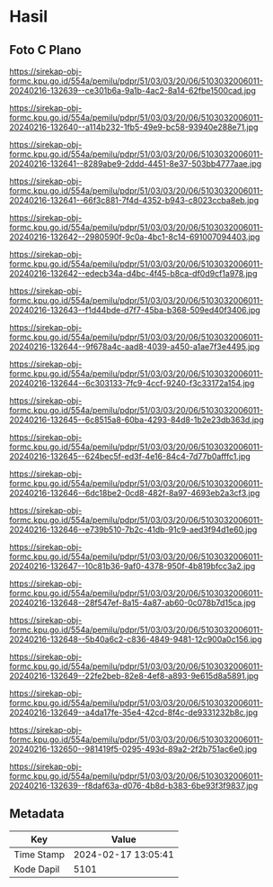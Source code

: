 # Hasil

## Foto C Plano

https://sirekap-obj-formc.kpu.go.id/554a/pemilu/pdpr/51/03/03/20/06/5103032006011-20240216-132639--ce301b6a-9a1b-4ac2-8a14-62fbe1500cad.jpg

https://sirekap-obj-formc.kpu.go.id/554a/pemilu/pdpr/51/03/03/20/06/5103032006011-20240216-132640--a114b232-1fb5-49e9-bc58-93940e288e71.jpg

https://sirekap-obj-formc.kpu.go.id/554a/pemilu/pdpr/51/03/03/20/06/5103032006011-20240216-132641--8289abe9-2ddd-4451-8e37-503bb4777aae.jpg

https://sirekap-obj-formc.kpu.go.id/554a/pemilu/pdpr/51/03/03/20/06/5103032006011-20240216-132641--66f3c881-7f4d-4352-b943-c8023ccba8eb.jpg

https://sirekap-obj-formc.kpu.go.id/554a/pemilu/pdpr/51/03/03/20/06/5103032006011-20240216-132642--2980590f-9c0a-4bc1-8c14-691007094403.jpg

https://sirekap-obj-formc.kpu.go.id/554a/pemilu/pdpr/51/03/03/20/06/5103032006011-20240216-132642--edecb34a-d4bc-4f45-b8ca-df0d9cf1a978.jpg

https://sirekap-obj-formc.kpu.go.id/554a/pemilu/pdpr/51/03/03/20/06/5103032006011-20240216-132643--f1d44bde-d7f7-45ba-b368-509ed40f3406.jpg

https://sirekap-obj-formc.kpu.go.id/554a/pemilu/pdpr/51/03/03/20/06/5103032006011-20240216-132644--9f678a4c-aad8-4039-a450-a1ae7f3e4495.jpg

https://sirekap-obj-formc.kpu.go.id/554a/pemilu/pdpr/51/03/03/20/06/5103032006011-20240216-132644--6c303133-7fc9-4ccf-9240-f3c33172a154.jpg

https://sirekap-obj-formc.kpu.go.id/554a/pemilu/pdpr/51/03/03/20/06/5103032006011-20240216-132645--6c8515a8-60ba-4293-84d8-1b2e23db363d.jpg

https://sirekap-obj-formc.kpu.go.id/554a/pemilu/pdpr/51/03/03/20/06/5103032006011-20240216-132645--624bec5f-ed3f-4e16-84c4-7d77b0afffc1.jpg

https://sirekap-obj-formc.kpu.go.id/554a/pemilu/pdpr/51/03/03/20/06/5103032006011-20240216-132646--6dc18be2-0cd8-482f-8a97-4693eb2a3cf3.jpg

https://sirekap-obj-formc.kpu.go.id/554a/pemilu/pdpr/51/03/03/20/06/5103032006011-20240216-132646--e739b510-7b2c-41db-91c9-aed3f94d1e60.jpg

https://sirekap-obj-formc.kpu.go.id/554a/pemilu/pdpr/51/03/03/20/06/5103032006011-20240216-132647--10c81b36-9af0-4378-950f-4b819bfcc3a2.jpg

https://sirekap-obj-formc.kpu.go.id/554a/pemilu/pdpr/51/03/03/20/06/5103032006011-20240216-132648--28f547ef-8a15-4a87-ab60-0c078b7d15ca.jpg

https://sirekap-obj-formc.kpu.go.id/554a/pemilu/pdpr/51/03/03/20/06/5103032006011-20240216-132648--5b40a6c2-c836-4849-9481-12c900a0c156.jpg

https://sirekap-obj-formc.kpu.go.id/554a/pemilu/pdpr/51/03/03/20/06/5103032006011-20240216-132649--22fe2beb-82e8-4ef8-a893-9e615d8a5891.jpg

https://sirekap-obj-formc.kpu.go.id/554a/pemilu/pdpr/51/03/03/20/06/5103032006011-20240216-132649--a4da17fe-35e4-42cd-8f4c-de9331232b8c.jpg

https://sirekap-obj-formc.kpu.go.id/554a/pemilu/pdpr/51/03/03/20/06/5103032006011-20240216-132650--981419f5-0295-493d-89a2-2f2b751ac6e0.jpg

https://sirekap-obj-formc.kpu.go.id/554a/pemilu/pdpr/51/03/03/20/06/5103032006011-20240216-132639--f8daf63a-d076-4b8d-b383-6be93f3f9837.jpg


## Metadata

| Key        | Value               |
| ---------- | ------------------- |
| Time Stamp | 2024-02-17 13:05:41 |
| Kode Dapil | 5101                |



